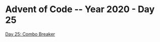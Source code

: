 # Advent of Code -- Year 2020 - Day 25

[Day 25: Combo Breaker](https://adventofcode.com/2020/day/25)
